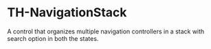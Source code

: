 TH-NavigationStack
==================

A control that organizes multiple navigation controllers in a stack with search option in both the states.
